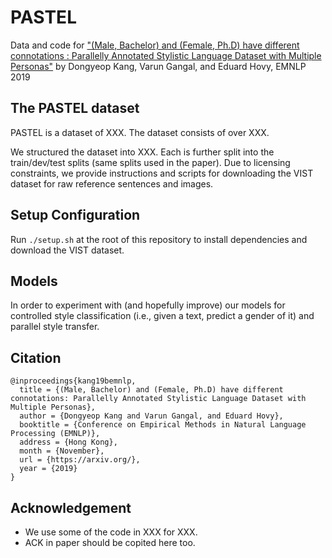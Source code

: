 # PASTEL
Data and code for ["(Male, Bachelor) and (Female, Ph.D) have different connotations : Parallelly Annotated Stylistic Language Dataset with Multiple Personas"](https://arxiv.org/) by Dongyeop Kang, Varun Gangal, and Eduard Hovy, EMNLP 2019

## The PASTEL dataset
PASTEL is a dataset of XXX.
The dataset consists of over XXX.

We structured the dataset into XXX. Each is further split into the train/dev/test splits (same splits used in the paper). Due to licensing constraints, we provide instructions and scripts for downloading the VIST dataset for raw reference sentences and images.

## Setup Configuration
Run `./setup.sh` at the root of this repository to install dependencies and download the VIST dataset.

## Models
In order to experiment with (and hopefully improve) our models for controlled style classification (i.e., given a text, predict a gender of it) and parallel style transfer.

## Citation
    
    @inproceedings{kang19bemnlp,
      title = {(Male, Bachelor) and (Female, Ph.D) have different connotations: Parallelly Annotated Stylistic Language Dataset with Multiple Personas},
      author = {Dongyeop Kang and Varun Gangal, and Eduard Hovy},
      booktitle = {Conference on Empirical Methods in Natural Language Processing (EMNLP)},
      address = {Hong Kong},
      month = {November},
      url = {https://arxiv.org/},
      year = {2019}
    }

## Acknowledgement
 - We use some of the code in XXX for XXX.
 - ACK in paper should be copited here too. 
